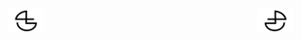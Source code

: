 

<a href="https://github.com/BlenderCN/blenderTutorial/blob/master/armory_docs/HTML.md">
  <img src="https://github.com/BlenderCN/blenderTutorial/blob/master/mDrivEngine/blenderpng/logoleft.png" align="left">
</a>
<a href="https://github.com/BlenderCN/blenderTutorial/blob/master/armory_docs/ios.md">
  <img src="https://github.com/BlenderCN/blenderTutorial/blob/master/mDrivEngine/blenderpng/logoright.png" align="right">
</a>
